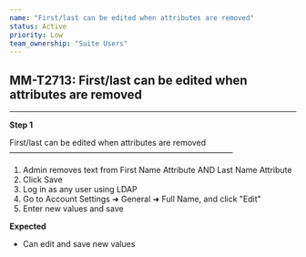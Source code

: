 ```yaml
---
name: "First/last can be edited when attributes are removed"
status: Active
priority: Low
team_ownership: "Suite Users"
---
```


## MM-T2713: First/last can be edited when attributes are removed

---

**Step 1**

First/last can be edited when attributes are removed\
————————————————————————————

1. Admin removes text from First Name Attribute AND Last Name Attribute
2. Click Save
3. Log in as any user using LDAP
4. Go to Account Settings ➜ General ➜ Full Name, and click "Edit"
5. Enter new values and save

**Expected**

- Can edit and save new values

